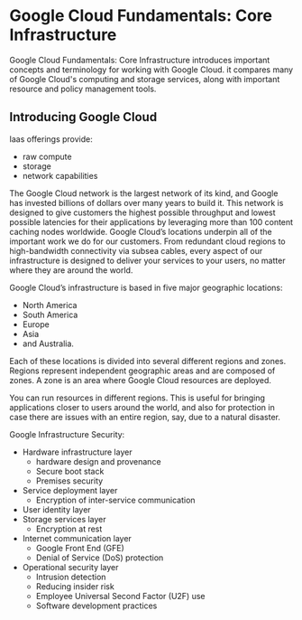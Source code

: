 # Google Cloud Fundamentals: Core Infrastructure
Google Cloud Fundamentals: Core Infrastructure introduces important concepts and terminology for working with Google Cloud. it compares many of Google Cloud's computing and storage services, along with important resource and policy management tools.

## Introducing Google Cloud
Iaas offerings provide:
- raw compute
- storage
- network capabilities

The Google Cloud network is the largest network of its kind, and Google has invested billions of dollars over many years to build it. This network is designed to give customers the highest possible throughput and lowest possible latencies for their applications by leveraging more than 100 content caching nodes worldwide. Google Cloud’s locations underpin all of the important work we do for our customers. From redundant cloud regions to high-bandwidth connectivity via subsea cables, every aspect of our infrastructure is designed to deliver your services to your users, no matter where they are around the world.


Google Cloud’s infrastructure is based in five major geographic locations: 
- North America
- South America
- Europe
- Asia
- and Australia.

Each of these locations is divided into several different regions and zones. Regions represent independent geographic areas and are composed of zones. A zone is an area where Google Cloud resources are deployed.

You can run resources in different regions. This is useful for bringing applications closer to users around the world, and also for protection in case there are issues with an entire region, say, due to a natural disaster.


Google Infrastructure Security:
- Hardware infrastructure layer
    - hardware design and provenance
    - Secure boot stack
    - Premises security
- Service deployment layer
    - Encryption of inter-service communication
- User identity layer
- Storage services layer
    - Encryption at rest
- Internet communication layer
    - Google Front End (GFE)
    - Denial of Service (DoS) protection
- Operational security layer
    - Intrusion detection
    - Reducing insider risk
    - Employee Universal Second Factor (U2F) use
    - Software development practices
    


